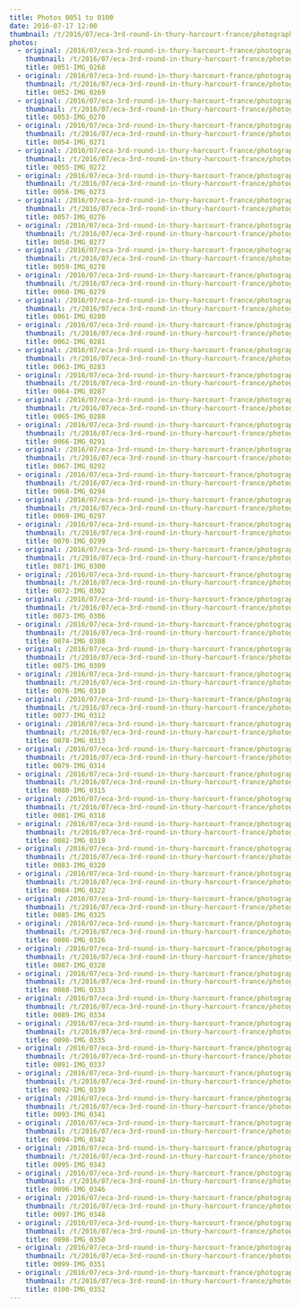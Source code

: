 ```yaml
---
title: Photos 0051 to 0100
date: 2016-07-17 12:00
thumbnail: /t/2016/07/eca-3rd-round-in-thury-harcourt-france/photographs-from-saturday-16th/photos-0051-to-0100/0051-img_0268.jpg
photos:
  - original: /2016/07/eca-3rd-round-in-thury-harcourt-france/photographs-from-saturday-16th/photos-0051-to-0100/0051-img_0268.jpg
    thumbnail: /t/2016/07/eca-3rd-round-in-thury-harcourt-france/photographs-from-saturday-16th/photos-0051-to-0100/0051-img_0268.jpg
    title: 0051-IMG_0268
  - original: /2016/07/eca-3rd-round-in-thury-harcourt-france/photographs-from-saturday-16th/photos-0051-to-0100/0052-img_0269.jpg
    thumbnail: /t/2016/07/eca-3rd-round-in-thury-harcourt-france/photographs-from-saturday-16th/photos-0051-to-0100/0052-img_0269.jpg
    title: 0052-IMG_0269
  - original: /2016/07/eca-3rd-round-in-thury-harcourt-france/photographs-from-saturday-16th/photos-0051-to-0100/0053-img_0270.jpg
    thumbnail: /t/2016/07/eca-3rd-round-in-thury-harcourt-france/photographs-from-saturday-16th/photos-0051-to-0100/0053-img_0270.jpg
    title: 0053-IMG_0270
  - original: /2016/07/eca-3rd-round-in-thury-harcourt-france/photographs-from-saturday-16th/photos-0051-to-0100/0054-img_0271.jpg
    thumbnail: /t/2016/07/eca-3rd-round-in-thury-harcourt-france/photographs-from-saturday-16th/photos-0051-to-0100/0054-img_0271.jpg
    title: 0054-IMG_0271
  - original: /2016/07/eca-3rd-round-in-thury-harcourt-france/photographs-from-saturday-16th/photos-0051-to-0100/0055-img_0272.jpg
    thumbnail: /t/2016/07/eca-3rd-round-in-thury-harcourt-france/photographs-from-saturday-16th/photos-0051-to-0100/0055-img_0272.jpg
    title: 0055-IMG_0272
  - original: /2016/07/eca-3rd-round-in-thury-harcourt-france/photographs-from-saturday-16th/photos-0051-to-0100/0056-img_0273.jpg
    thumbnail: /t/2016/07/eca-3rd-round-in-thury-harcourt-france/photographs-from-saturday-16th/photos-0051-to-0100/0056-img_0273.jpg
    title: 0056-IMG_0273
  - original: /2016/07/eca-3rd-round-in-thury-harcourt-france/photographs-from-saturday-16th/photos-0051-to-0100/0057-img_0276.jpg
    thumbnail: /t/2016/07/eca-3rd-round-in-thury-harcourt-france/photographs-from-saturday-16th/photos-0051-to-0100/0057-img_0276.jpg
    title: 0057-IMG_0276
  - original: /2016/07/eca-3rd-round-in-thury-harcourt-france/photographs-from-saturday-16th/photos-0051-to-0100/0058-img_0277.jpg
    thumbnail: /t/2016/07/eca-3rd-round-in-thury-harcourt-france/photographs-from-saturday-16th/photos-0051-to-0100/0058-img_0277.jpg
    title: 0058-IMG_0277
  - original: /2016/07/eca-3rd-round-in-thury-harcourt-france/photographs-from-saturday-16th/photos-0051-to-0100/0059-img_0278.jpg
    thumbnail: /t/2016/07/eca-3rd-round-in-thury-harcourt-france/photographs-from-saturday-16th/photos-0051-to-0100/0059-img_0278.jpg
    title: 0059-IMG_0278
  - original: /2016/07/eca-3rd-round-in-thury-harcourt-france/photographs-from-saturday-16th/photos-0051-to-0100/0060-img_0279.jpg
    thumbnail: /t/2016/07/eca-3rd-round-in-thury-harcourt-france/photographs-from-saturday-16th/photos-0051-to-0100/0060-img_0279.jpg
    title: 0060-IMG_0279
  - original: /2016/07/eca-3rd-round-in-thury-harcourt-france/photographs-from-saturday-16th/photos-0051-to-0100/0061-img_0280.jpg
    thumbnail: /t/2016/07/eca-3rd-round-in-thury-harcourt-france/photographs-from-saturday-16th/photos-0051-to-0100/0061-img_0280.jpg
    title: 0061-IMG_0280
  - original: /2016/07/eca-3rd-round-in-thury-harcourt-france/photographs-from-saturday-16th/photos-0051-to-0100/0062-img_0281.jpg
    thumbnail: /t/2016/07/eca-3rd-round-in-thury-harcourt-france/photographs-from-saturday-16th/photos-0051-to-0100/0062-img_0281.jpg
    title: 0062-IMG_0281
  - original: /2016/07/eca-3rd-round-in-thury-harcourt-france/photographs-from-saturday-16th/photos-0051-to-0100/0063-img_0283.jpg
    thumbnail: /t/2016/07/eca-3rd-round-in-thury-harcourt-france/photographs-from-saturday-16th/photos-0051-to-0100/0063-img_0283.jpg
    title: 0063-IMG_0283
  - original: /2016/07/eca-3rd-round-in-thury-harcourt-france/photographs-from-saturday-16th/photos-0051-to-0100/0064-img_0287.jpg
    thumbnail: /t/2016/07/eca-3rd-round-in-thury-harcourt-france/photographs-from-saturday-16th/photos-0051-to-0100/0064-img_0287.jpg
    title: 0064-IMG_0287
  - original: /2016/07/eca-3rd-round-in-thury-harcourt-france/photographs-from-saturday-16th/photos-0051-to-0100/0065-img_0288.jpg
    thumbnail: /t/2016/07/eca-3rd-round-in-thury-harcourt-france/photographs-from-saturday-16th/photos-0051-to-0100/0065-img_0288.jpg
    title: 0065-IMG_0288
  - original: /2016/07/eca-3rd-round-in-thury-harcourt-france/photographs-from-saturday-16th/photos-0051-to-0100/0066-img_0291.jpg
    thumbnail: /t/2016/07/eca-3rd-round-in-thury-harcourt-france/photographs-from-saturday-16th/photos-0051-to-0100/0066-img_0291.jpg
    title: 0066-IMG_0291
  - original: /2016/07/eca-3rd-round-in-thury-harcourt-france/photographs-from-saturday-16th/photos-0051-to-0100/0067-img_0292.jpg
    thumbnail: /t/2016/07/eca-3rd-round-in-thury-harcourt-france/photographs-from-saturday-16th/photos-0051-to-0100/0067-img_0292.jpg
    title: 0067-IMG_0292
  - original: /2016/07/eca-3rd-round-in-thury-harcourt-france/photographs-from-saturday-16th/photos-0051-to-0100/0068-img_0294.jpg
    thumbnail: /t/2016/07/eca-3rd-round-in-thury-harcourt-france/photographs-from-saturday-16th/photos-0051-to-0100/0068-img_0294.jpg
    title: 0068-IMG_0294
  - original: /2016/07/eca-3rd-round-in-thury-harcourt-france/photographs-from-saturday-16th/photos-0051-to-0100/0069-img_0297.jpg
    thumbnail: /t/2016/07/eca-3rd-round-in-thury-harcourt-france/photographs-from-saturday-16th/photos-0051-to-0100/0069-img_0297.jpg
    title: 0069-IMG_0297
  - original: /2016/07/eca-3rd-round-in-thury-harcourt-france/photographs-from-saturday-16th/photos-0051-to-0100/0070-img_0299.jpg
    thumbnail: /t/2016/07/eca-3rd-round-in-thury-harcourt-france/photographs-from-saturday-16th/photos-0051-to-0100/0070-img_0299.jpg
    title: 0070-IMG_0299
  - original: /2016/07/eca-3rd-round-in-thury-harcourt-france/photographs-from-saturday-16th/photos-0051-to-0100/0071-img_0300.jpg
    thumbnail: /t/2016/07/eca-3rd-round-in-thury-harcourt-france/photographs-from-saturday-16th/photos-0051-to-0100/0071-img_0300.jpg
    title: 0071-IMG_0300
  - original: /2016/07/eca-3rd-round-in-thury-harcourt-france/photographs-from-saturday-16th/photos-0051-to-0100/0072-img_0302.jpg
    thumbnail: /t/2016/07/eca-3rd-round-in-thury-harcourt-france/photographs-from-saturday-16th/photos-0051-to-0100/0072-img_0302.jpg
    title: 0072-IMG_0302
  - original: /2016/07/eca-3rd-round-in-thury-harcourt-france/photographs-from-saturday-16th/photos-0051-to-0100/0073-img_0306.jpg
    thumbnail: /t/2016/07/eca-3rd-round-in-thury-harcourt-france/photographs-from-saturday-16th/photos-0051-to-0100/0073-img_0306.jpg
    title: 0073-IMG_0306
  - original: /2016/07/eca-3rd-round-in-thury-harcourt-france/photographs-from-saturday-16th/photos-0051-to-0100/0074-img_0308.jpg
    thumbnail: /t/2016/07/eca-3rd-round-in-thury-harcourt-france/photographs-from-saturday-16th/photos-0051-to-0100/0074-img_0308.jpg
    title: 0074-IMG_0308
  - original: /2016/07/eca-3rd-round-in-thury-harcourt-france/photographs-from-saturday-16th/photos-0051-to-0100/0075-img_0309.jpg
    thumbnail: /t/2016/07/eca-3rd-round-in-thury-harcourt-france/photographs-from-saturday-16th/photos-0051-to-0100/0075-img_0309.jpg
    title: 0075-IMG_0309
  - original: /2016/07/eca-3rd-round-in-thury-harcourt-france/photographs-from-saturday-16th/photos-0051-to-0100/0076-img_0310.jpg
    thumbnail: /t/2016/07/eca-3rd-round-in-thury-harcourt-france/photographs-from-saturday-16th/photos-0051-to-0100/0076-img_0310.jpg
    title: 0076-IMG_0310
  - original: /2016/07/eca-3rd-round-in-thury-harcourt-france/photographs-from-saturday-16th/photos-0051-to-0100/0077-img_0312.jpg
    thumbnail: /t/2016/07/eca-3rd-round-in-thury-harcourt-france/photographs-from-saturday-16th/photos-0051-to-0100/0077-img_0312.jpg
    title: 0077-IMG_0312
  - original: /2016/07/eca-3rd-round-in-thury-harcourt-france/photographs-from-saturday-16th/photos-0051-to-0100/0078-img_0313.jpg
    thumbnail: /t/2016/07/eca-3rd-round-in-thury-harcourt-france/photographs-from-saturday-16th/photos-0051-to-0100/0078-img_0313.jpg
    title: 0078-IMG_0313
  - original: /2016/07/eca-3rd-round-in-thury-harcourt-france/photographs-from-saturday-16th/photos-0051-to-0100/0079-img_0314.jpg
    thumbnail: /t/2016/07/eca-3rd-round-in-thury-harcourt-france/photographs-from-saturday-16th/photos-0051-to-0100/0079-img_0314.jpg
    title: 0079-IMG_0314
  - original: /2016/07/eca-3rd-round-in-thury-harcourt-france/photographs-from-saturday-16th/photos-0051-to-0100/0080-img_0315.jpg
    thumbnail: /t/2016/07/eca-3rd-round-in-thury-harcourt-france/photographs-from-saturday-16th/photos-0051-to-0100/0080-img_0315.jpg
    title: 0080-IMG_0315
  - original: /2016/07/eca-3rd-round-in-thury-harcourt-france/photographs-from-saturday-16th/photos-0051-to-0100/0081-img_0318.jpg
    thumbnail: /t/2016/07/eca-3rd-round-in-thury-harcourt-france/photographs-from-saturday-16th/photos-0051-to-0100/0081-img_0318.jpg
    title: 0081-IMG_0318
  - original: /2016/07/eca-3rd-round-in-thury-harcourt-france/photographs-from-saturday-16th/photos-0051-to-0100/0082-img_0319.jpg
    thumbnail: /t/2016/07/eca-3rd-round-in-thury-harcourt-france/photographs-from-saturday-16th/photos-0051-to-0100/0082-img_0319.jpg
    title: 0082-IMG_0319
  - original: /2016/07/eca-3rd-round-in-thury-harcourt-france/photographs-from-saturday-16th/photos-0051-to-0100/0083-img_0320.jpg
    thumbnail: /t/2016/07/eca-3rd-round-in-thury-harcourt-france/photographs-from-saturday-16th/photos-0051-to-0100/0083-img_0320.jpg
    title: 0083-IMG_0320
  - original: /2016/07/eca-3rd-round-in-thury-harcourt-france/photographs-from-saturday-16th/photos-0051-to-0100/0084-img_0322.jpg
    thumbnail: /t/2016/07/eca-3rd-round-in-thury-harcourt-france/photographs-from-saturday-16th/photos-0051-to-0100/0084-img_0322.jpg
    title: 0084-IMG_0322
  - original: /2016/07/eca-3rd-round-in-thury-harcourt-france/photographs-from-saturday-16th/photos-0051-to-0100/0085-img_0325.jpg
    thumbnail: /t/2016/07/eca-3rd-round-in-thury-harcourt-france/photographs-from-saturday-16th/photos-0051-to-0100/0085-img_0325.jpg
    title: 0085-IMG_0325
  - original: /2016/07/eca-3rd-round-in-thury-harcourt-france/photographs-from-saturday-16th/photos-0051-to-0100/0086-img_0326.jpg
    thumbnail: /t/2016/07/eca-3rd-round-in-thury-harcourt-france/photographs-from-saturday-16th/photos-0051-to-0100/0086-img_0326.jpg
    title: 0086-IMG_0326
  - original: /2016/07/eca-3rd-round-in-thury-harcourt-france/photographs-from-saturday-16th/photos-0051-to-0100/0087-img_0328.jpg
    thumbnail: /t/2016/07/eca-3rd-round-in-thury-harcourt-france/photographs-from-saturday-16th/photos-0051-to-0100/0087-img_0328.jpg
    title: 0087-IMG_0328
  - original: /2016/07/eca-3rd-round-in-thury-harcourt-france/photographs-from-saturday-16th/photos-0051-to-0100/0088-img_0333.jpg
    thumbnail: /t/2016/07/eca-3rd-round-in-thury-harcourt-france/photographs-from-saturday-16th/photos-0051-to-0100/0088-img_0333.jpg
    title: 0088-IMG_0333
  - original: /2016/07/eca-3rd-round-in-thury-harcourt-france/photographs-from-saturday-16th/photos-0051-to-0100/0089-img_0334.jpg
    thumbnail: /t/2016/07/eca-3rd-round-in-thury-harcourt-france/photographs-from-saturday-16th/photos-0051-to-0100/0089-img_0334.jpg
    title: 0089-IMG_0334
  - original: /2016/07/eca-3rd-round-in-thury-harcourt-france/photographs-from-saturday-16th/photos-0051-to-0100/0090-img_0335.jpg
    thumbnail: /t/2016/07/eca-3rd-round-in-thury-harcourt-france/photographs-from-saturday-16th/photos-0051-to-0100/0090-img_0335.jpg
    title: 0090-IMG_0335
  - original: /2016/07/eca-3rd-round-in-thury-harcourt-france/photographs-from-saturday-16th/photos-0051-to-0100/0091-img_0337.jpg
    thumbnail: /t/2016/07/eca-3rd-round-in-thury-harcourt-france/photographs-from-saturday-16th/photos-0051-to-0100/0091-img_0337.jpg
    title: 0091-IMG_0337
  - original: /2016/07/eca-3rd-round-in-thury-harcourt-france/photographs-from-saturday-16th/photos-0051-to-0100/0092-img_0339.jpg
    thumbnail: /t/2016/07/eca-3rd-round-in-thury-harcourt-france/photographs-from-saturday-16th/photos-0051-to-0100/0092-img_0339.jpg
    title: 0092-IMG_0339
  - original: /2016/07/eca-3rd-round-in-thury-harcourt-france/photographs-from-saturday-16th/photos-0051-to-0100/0093-img_0341.jpg
    thumbnail: /t/2016/07/eca-3rd-round-in-thury-harcourt-france/photographs-from-saturday-16th/photos-0051-to-0100/0093-img_0341.jpg
    title: 0093-IMG_0341
  - original: /2016/07/eca-3rd-round-in-thury-harcourt-france/photographs-from-saturday-16th/photos-0051-to-0100/0094-img_0342.jpg
    thumbnail: /t/2016/07/eca-3rd-round-in-thury-harcourt-france/photographs-from-saturday-16th/photos-0051-to-0100/0094-img_0342.jpg
    title: 0094-IMG_0342
  - original: /2016/07/eca-3rd-round-in-thury-harcourt-france/photographs-from-saturday-16th/photos-0051-to-0100/0095-img_0343.jpg
    thumbnail: /t/2016/07/eca-3rd-round-in-thury-harcourt-france/photographs-from-saturday-16th/photos-0051-to-0100/0095-img_0343.jpg
    title: 0095-IMG_0343
  - original: /2016/07/eca-3rd-round-in-thury-harcourt-france/photographs-from-saturday-16th/photos-0051-to-0100/0096-img_0346.jpg
    thumbnail: /t/2016/07/eca-3rd-round-in-thury-harcourt-france/photographs-from-saturday-16th/photos-0051-to-0100/0096-img_0346.jpg
    title: 0096-IMG_0346
  - original: /2016/07/eca-3rd-round-in-thury-harcourt-france/photographs-from-saturday-16th/photos-0051-to-0100/0097-img_0348.jpg
    thumbnail: /t/2016/07/eca-3rd-round-in-thury-harcourt-france/photographs-from-saturday-16th/photos-0051-to-0100/0097-img_0348.jpg
    title: 0097-IMG_0348
  - original: /2016/07/eca-3rd-round-in-thury-harcourt-france/photographs-from-saturday-16th/photos-0051-to-0100/0098-img_0350.jpg
    thumbnail: /t/2016/07/eca-3rd-round-in-thury-harcourt-france/photographs-from-saturday-16th/photos-0051-to-0100/0098-img_0350.jpg
    title: 0098-IMG_0350
  - original: /2016/07/eca-3rd-round-in-thury-harcourt-france/photographs-from-saturday-16th/photos-0051-to-0100/0099-img_0351.jpg
    thumbnail: /t/2016/07/eca-3rd-round-in-thury-harcourt-france/photographs-from-saturday-16th/photos-0051-to-0100/0099-img_0351.jpg
    title: 0099-IMG_0351
  - original: /2016/07/eca-3rd-round-in-thury-harcourt-france/photographs-from-saturday-16th/photos-0051-to-0100/0100-img_0352.jpg
    thumbnail: /t/2016/07/eca-3rd-round-in-thury-harcourt-france/photographs-from-saturday-16th/photos-0051-to-0100/0100-img_0352.jpg
    title: 0100-IMG_0352
---
```

